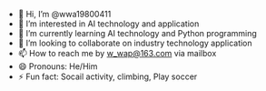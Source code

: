 - 👋 Hi, I’m @wwa19800411
- 👀 I’m interested in AI technology and application
- 🌱 I’m currently learning AI technology and Python programming
- 💞️ I’m looking to collaborate on industry technology application
- 📫 How to reach me by w_wap@163.com via mailbox
- 😄 Pronouns: He/Him
- ⚡ Fun fact: Socail activity, climbing, Play soccer

<!---
wwa19800411/wwa19800411 is a ✨ special ✨ repository because its `README.md` (this file) appears on your GitHub profile.
You can click the Preview link to take a look at your changes.
--->
